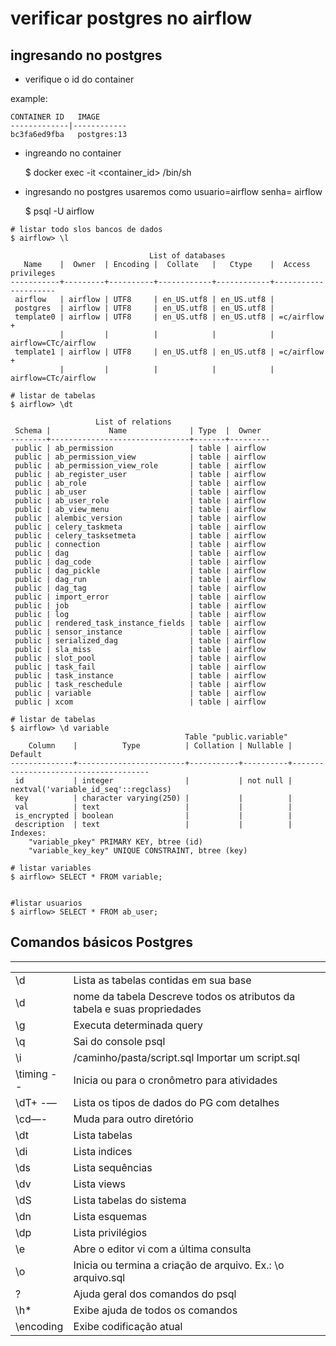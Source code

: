 # verificar postgres no airflow

## ingresando no postgres

- verifique o id do container

example:

```
CONTAINER ID   IMAGE
-------------|------------
bc3fa6ed9fba   postgres:13
```

- ingreando no container

    $ docker exec -it <container_id> /bin/sh

-  ingresando no postgres usaremos como usuario=airflow senha= airflow

    $ psql -U airflow

    
``` shell
# listar todo slos bancos de dados
$ airflow> \l

                               List of databases
   Name    |  Owner  | Encoding |  Collate   |   Ctype    |  Access privileges  
-----------+---------+----------+------------+------------+---------------------
 airflow   | airflow | UTF8     | en_US.utf8 | en_US.utf8 | 
 postgres  | airflow | UTF8     | en_US.utf8 | en_US.utf8 | 
 template0 | airflow | UTF8     | en_US.utf8 | en_US.utf8 | =c/airflow         +
           |         |          |            |            | airflow=CTc/airflow
 template1 | airflow | UTF8     | en_US.utf8 | en_US.utf8 | =c/airflow         +
           |         |          |            |            | airflow=CTc/airflow
```

```
# listar de tabelas
$ airflow> \dt

                   List of relations
 Schema |             Name              | Type  |  Owner  
--------+-------------------------------+-------+---------
 public | ab_permission                 | table | airflow
 public | ab_permission_view            | table | airflow
 public | ab_permission_view_role       | table | airflow
 public | ab_register_user              | table | airflow
 public | ab_role                       | table | airflow
 public | ab_user                       | table | airflow
 public | ab_user_role                  | table | airflow
 public | ab_view_menu                  | table | airflow
 public | alembic_version               | table | airflow
 public | celery_taskmeta               | table | airflow
 public | celery_tasksetmeta            | table | airflow
 public | connection                    | table | airflow
 public | dag                           | table | airflow
 public | dag_code                      | table | airflow
 public | dag_pickle                    | table | airflow
 public | dag_run                       | table | airflow
 public | dag_tag                       | table | airflow
 public | import_error                  | table | airflow
 public | job                           | table | airflow
 public | log                           | table | airflow
 public | rendered_task_instance_fields | table | airflow
 public | sensor_instance               | table | airflow
 public | serialized_dag                | table | airflow
 public | sla_miss                      | table | airflow
 public | slot_pool                     | table | airflow
 public | task_fail                     | table | airflow
 public | task_instance                 | table | airflow
 public | task_reschedule               | table | airflow
 public | variable                      | table | airflow
 public | xcom                          | table | airflow

```

```
# listar de tabelas
$ airflow> \d variable
                                       Table "public.variable"
    Column    |          Type          | Collation | Nullable |               Default                
--------------+------------------------+-----------+----------+--------------------------------------
 id           | integer                |           | not null | nextval('variable_id_seq'::regclass)
 key          | character varying(250) |           |          | 
 val          | text                   |           |          | 
 is_encrypted | boolean                |           |          | 
 description  | text                   |           |          | 
Indexes:
    "variable_pkey" PRIMARY KEY, btree (id)
    "variable_key_key" UNIQUE CONSTRAINT, btree (key)
```

```
# listar variables
$ airflow> SELECT * FROM variable;


#listar usuarios
$ airflow> SELECT * FROM ab_user;

```



## Comandos básicos Postgres
___

| | |
| -- | -- |
| \d    | Lista as tabelas contidas em sua base |
| \d    |  nome da tabela	Descreve todos os atributos da tabela e suas propriedades |
| \g    | Executa determinada query |
| \q    | Sai do console psql |
| \i    | /caminho/pasta/script.sql   Importar um script.sql |
| \timing -- | Inicia ou para  o cronômetro para atividades |
| \dT+ -—    | Lista os tipos de dados do PG com detalhes |
| \cd—- | Muda para outro diretório |
| \dt   | Lista tabelas |
| \di   | Lista indices |
| \ds   | Lista sequências |
| \dv   | Lista views |
| \dS   | Lista tabelas do sistema |
| \dn   | Lista esquemas |
| \dp   | Lista privilégios |
| \e    | Abre o editor vi com a última consulta |
| \o    | Inicia ou termina a criação de arquivo. Ex.: \o arquivo.sql |
| \?    | Ajuda geral dos comandos do psql |
| \h*   | Exibe ajuda de todos os comandos |
| \encoding | Exibe codificação atual |



